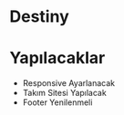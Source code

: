 <h1>Destiny</h1>

# Yapılacaklar

- Responsive Ayarlanacak
- Takım Sitesi Yapılacak
- Footer Yenilenmeli